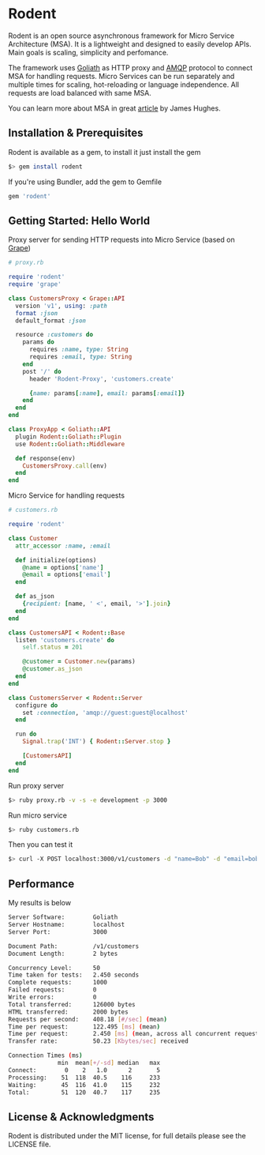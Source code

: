 # Rodent

Rodent is an open source asynchronous framework for Micro Service Architecture (MSA). It is a lightweight and designed to easily develop APIs. Main goals is scaling, simplicity and perfomance.

The framework uses [Goliath](https://github.com/postrank-labs/goliath) as HTTP proxy and [AMQP](https://github.com/ruby-amqp/amqp) protocol to connect MSA for handling requests. Micro Services can be run separately and multiple times for scaling, hot-reloading or language independence. All requests are load balanced with same MSA.

You can learn more about MSA in great [article](http://yobriefca.se/blog/2013/04/29/micro-service-architecture/) by James Hughes.

## Installation & Prerequisites

Rodent is available as a gem, to install it just install the gem

```bash
$> gem install rodent
```

If you're using Bundler, add the gem to Gemfile

```ruby
gem 'rodent'
```

## Getting Started: Hello World

Proxy server for sending HTTP requests into Micro Service (based on [Grape](https://github.com/intridea/grape))

```ruby
# proxy.rb

require 'rodent'
require 'grape'

class CustomersProxy < Grape::API
  version 'v1', using: :path
  format :json
  default_format :json

  resource :customers do
    params do
      requires :name, type: String
      requires :email, type: String
    end
    post '/' do
      header 'Rodent-Proxy', 'customers.create'

      {name: params[:name], email: params[:email]}
    end
  end
end

class ProxyApp < Goliath::API
  plugin Rodent::Goliath::Plugin
  use Rodent::Goliath::Middleware

  def response(env)
    CustomersProxy.call(env)
  end
end
```

Micro Service for handling requests

```ruby
# customers.rb

require 'rodent'

class Customer
  attr_accessor :name, :email

  def initialize(options)
    @name = options['name']
    @email = options['email']
  end

  def as_json
    {recipient: [name, ' <', email, '>'].join}
  end
end

class CustomersAPI < Rodent::Base
  listen 'customers.create' do
    self.status = 201

    @customer = Customer.new(params)
    @customer.as_json
  end
end

class CustomersServer < Rodent::Server
  configure do
    set :connection, 'amqp://guest:guest@localhost'
  end

  run do
    Signal.trap('INT') { Rodent::Server.stop }

    [CustomersAPI]
  end
end
```

Run proxy server

```bash
$> ruby proxy.rb -v -s -e development -p 3000
```

Run micro service

```bash
$> ruby customers.rb
```

Then you can test it
```bash
$> curl -X POST localhost:3000/v1/customers -d "name=Bob" -d "email=bob@example.com"
```

## Performance

My results is below

```bash
Server Software:        Goliath
Server Hostname:        localhost
Server Port:            3000

Document Path:          /v1/customers
Document Length:        2 bytes

Concurrency Level:      50
Time taken for tests:   2.450 seconds
Complete requests:      1000
Failed requests:        0
Write errors:           0
Total transferred:      126000 bytes
HTML transferred:       2000 bytes
Requests per second:    408.18 [#/sec] (mean)
Time per request:       122.495 [ms] (mean)
Time per request:       2.450 [ms] (mean, across all concurrent requests)
Transfer rate:          50.23 [Kbytes/sec] received

Connection Times (ms)
              min  mean[+/-sd] median   max
Connect:        0    2   1.0      2       5
Processing:    51  118  40.5    116     233
Waiting:       45  116  41.0    115     232
Total:         51  120  40.7    117     235
```

## License & Acknowledgments

Rodent is distributed under the MIT license, for full details please see the LICENSE file.
